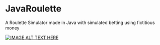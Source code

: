 # JavaRoulette
A Roulette Simulator made in Java with simulated betting using fictitious money

[![IMAGE ALT TEXT HERE](https://img.youtube.com/vi/b7O4BWMuQh8/0.jpg)](https://youtu.be/b7O4BWMuQh8)
